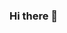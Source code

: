 ### Hi there 👋

<!--
**k45p3r/K45p3r** is a ✨ _special_ ✨ repository because its `README.md` (this file) appears on your GitHub profile.

Here are some ideas to get you started:

- 🔭 I’m currently working on how to create my first repository...
- 🌱 I’m currently learning ethical hacking...
- 👯 I’m looking to collaborate on new ideas...
- 🤔 I’m looking for help with whatever I can get...
- 💬 Ask me about just the basics of programming...
- 📫 How to reach me: christopherk45p3r@gmail.com...
- 😄 Pronouns: ...
- ⚡ Fun fact: ...
-->
